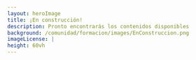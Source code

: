 ```yaml
---
layout: heroImage
title: ¡En construcción!
description: Pronto encontrarás los contenidos disponibles
background: /comunidad/formacion/images/EnConstruccion.png
imageLicense: |
height: 60vh
---
```


